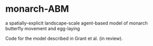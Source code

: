 # monarch-ABM
a spatially-explicit landscape-scale agent-based model of monarch butterfly movement and egg-laying

Code for the model described in Grant et al. (in review).  

